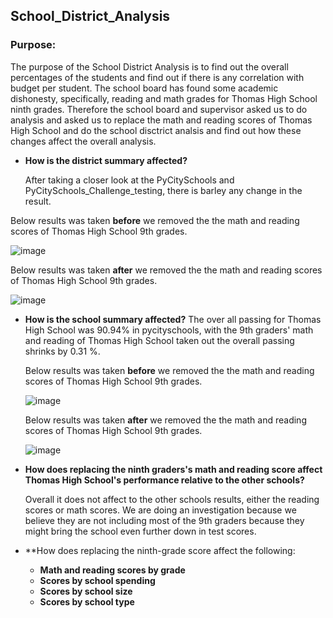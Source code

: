 ##  School_District_Analysis

### Purpose:
The purpose of the School District Analysis is to find out the overall percentages of the students and find out if there is any correlation with budget per student. The school board has found some academic dishonesty, specifically, reading and math grades for Thomas High School ninth grades. Therefore the school board and supervisor asked us to do analysis and asked us to replace the math and reading scores of Thomas High School and do the school disctrict analsis and find out how these changes affect the overall analysis. 

* **How is the district summary affected?**

  After taking a closer look at the PyCitySchools and PyCitySchools_Challenge_testing, there is barley any change in the result.
 
 Below results was taken **before** we removed the the math and reading scores of Thomas High School 9th grades.
 
  ![image](https://user-images.githubusercontent.com/107137215/178614791-ef016568-7e4a-4d1d-9656-3af403170463.png)
 
 Below results was taken **after** we removed the the math and reading scores of Thomas High School 9th grades.
 
 ![image](https://user-images.githubusercontent.com/107137215/178615053-2d367c8a-bf19-45a4-ad6b-653e4c34540d.png)

* **How is the school summary affected?**
  The over all passing for Thomas High School was 90.94% in pycityschools, with the 9th graders' math and reading of Thomas High School taken out the overall passing      shrinks by 0.31 %.

  Below results was taken **before** we removed the the math and reading scores of Thomas High School 9th grades.

   ![image](https://user-images.githubusercontent.com/107137215/178615483-9b511dc0-055c-4de2-942e-1c9724126633.png)
  
  Below results was taken **after** we removed the the math and reading scores of Thomas High School 9th grades.
  
  ![image](https://user-images.githubusercontent.com/107137215/178615569-3541e432-5395-4869-aa96-b5c928e24e5d.png)

* **How does replacing the ninth graders's math and reading score affect Thomas High School's performance relative to the other schools?**
  
  Overall it does not affect to the other schools results, either the reading scores or math scores. We are doing an investigation because we believe they are not including most of the 9th graders  because they might bring the school even further down in test scores.
  
* **How does replacing the ninth-grade score affect the following:
    
    * **Math and reading scores by grade**
    * **Scores by school spending**
    * **Scores by school size**
    * **Scores by school type**



